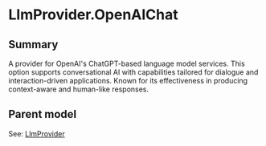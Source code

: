 # LlmProvider.OpenAIChat

## Summary

A provider for OpenAI's ChatGPT-based language model services.
This option supports conversational AI with capabilities tailored for dialogue and interaction-driven applications.
Known for its effectiveness in producing context-aware and human-like responses.

## Parent model

See: [LlmProvider](LlmProvider.md)